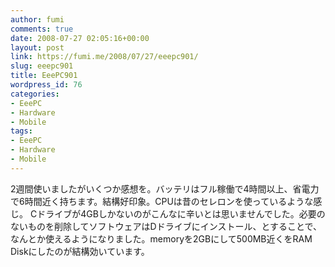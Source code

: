 ```yaml
---
author: fumi
comments: true
date: 2008-07-27 02:05:16+00:00
layout: post
link: https://fumi.me/2008/07/27/eeepc901/
slug: eeepc901
title: EeePC901
wordpress_id: 76
categories:
- EeePC
- Hardware
- Mobile
tags:
- EeePC
- Hardware
- Mobile
---
```






2週間使いましたがいくつか感想を。バッテリはフル稼働で4時間以上、省電力で6時間近く持ちます。結構好印象。CPUは昔のセレロンを使っているような感じ。
Cドライブが4GBしかないのがこんなに辛いとは思いませんでした。必要のないものを削除してソフトウェアはDドライブにインストール、とすることで、なんとか使えるようになりました。memoryを2GBにして500MB近くをRAM Diskにしたのが結構効いています。
